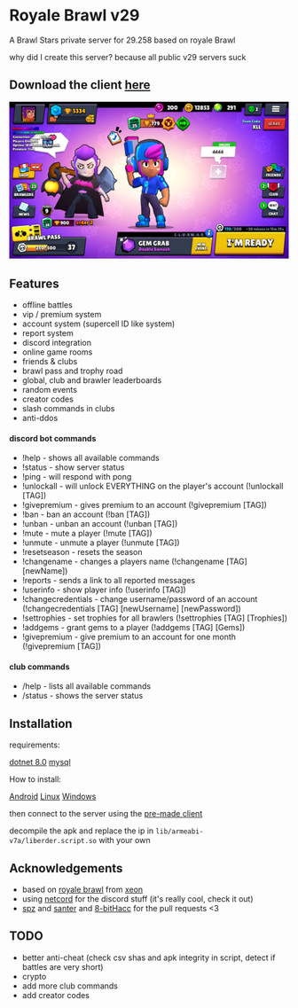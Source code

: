 # Royale Brawl v29

A Brawl Stars private server for 29.258 based on royale Brawl

why did I create this server? because all public v29 servers suck

## Download the client [here](https://mega.nz/file/T3gTxSQY#xER8enz0SggjF9bSWnDyqFne2MXiJCSg9zBywOga9gM)
![Logo](https://github.com/Erder00/royale-brawl-v29/blob/main/docs/screenshots/lobby.png?raw=true)


## Features


- offline battles
- vip / premium system
- account system (supercell ID like system)
- report system
- discord integration
- online game rooms
- friends & clubs
- brawl pass and trophy road
- global, club and brawler leaderboards
- random events
- creator codes
- slash commands in clubs
- anti-ddos

#### discord bot commands

- !help - shows all available commands  
- !status - show server status  
- !ping - will respond with pong  
- !unlockall - will unlock EVERYTHING on the player's account (!unlockall [TAG])  
- !givepremium - gives premium to an account (!givepremium [TAG])
- !ban - ban an account (!ban [TAG])  
- !unban - unban an account (!unban [TAG])  
- !mute - mute a player (!mute [TAG])  
- !unmute - unmute a player (!unmute [TAG])  
- !resetseason - resets the season
- !changename - changes a players name (!changename [TAG] [newName])
- !reports - sends a link to all reported messages  
- !userinfo - show player info (!userinfo [TAG])  
- !changecredentials - change username/password of an account (!changecredentials [TAG] [newUsername] [newPassword])  
- !settrophies - set trophies for all brawlers (!settrophies [TAG] [Trophies])  
- !addgems - grant gems to a player (!addgems [TAG] [Gems])  
- !givepremium - give premium to an account for one month (!givepremium [TAG])

#### club commands

- /help - lists all available commands
- /status - shows the server status
## Installation

requirements:

[dotnet 8.0](https://dotnet.microsoft.com/en-us/download/dotnet/8.0)
[mysql](https://dev.mysql.com/downloads/)

How to install:

[Android](https://github.com/Erder00/royale-brawl-v29/blob/main/docs/Android.md)
[Linux](https://github.com/Erder00/royale-brawl-v29/blob/main/docs/Linux.md)
[Windows](https://github.com/Erder00/royale-brawl-v29/blob/main/docs/Windows.md)

then connect to the server using the [pre-made client](https://mega.nz/file/T3gTxSQY#xER8enz0SggjF9bSWnDyqFne2MXiJCSg9zBywOga9gM)

decompile the apk and replace the ip in `lib/armeabi-v7a/liberder.script.so` with your own

## Acknowledgements

 - based on [royale brawl](https://github.com/Erder00/royale-brawl) from [xeon](https://git.xeondev.com/xeon)
 - using [netcord](https://netcord.dev) for the discord stuff (it's really cool, check it out)
 - [spz](https://github.com/spz2020) and [santer](https://github.com/SANS3R66) and [8-bitHacc](https://github.com/8-bitHacc) for the pull requests <3

## TODO

- better anti-cheat (check csv shas and apk integrity in script, detect if battles are very short)
- crypto
- add more club commands
- add creator codes
